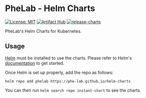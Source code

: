 # PheLab - Helm Charts

[![License: MIT](https://img.shields.io/badge/License-MIT-yellow.svg)](https://opensource.org/licenses/MIT)
[![Artifact Hub](https://img.shields.io/endpoint?url=https://artifacthub.io/badge/repository/phelab)](https://artifacthub.io/packages/search?repo=phelab)
[![release-charts](https://github.com/phe-lab/helm-charts/actions/workflows/release.yaml/badge.svg)](https://github.com/phe-lab/helm-charts/actions/workflows/release.yaml)

PheLab's Helm Charts for Kubernetes.

## Usage

[Helm](https://helm.sh) must be installed to use the charts.
Please refer to Helm's [documentation](https://helm.sh/docs/) to get started.

Once Helm is set up properly, add the repo as follows:

```console
helm repo add phelab https://phe-lab.github.io/helm-charts
```

You can then run `helm search repo instant-chart` to see the charts.
